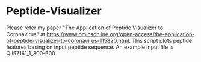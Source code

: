 # Peptide-Visualizer
Please refer my paper "The Application of Peptide Visualizer to Coronavirus" at https://www.omicsonline.org/open-access/the-application-of-peptide-visualizer-to-coronavirus-115820.html.
This script plots peptide features basing on input peptide sequence.
An example input file is QII57161_1_300-600.
